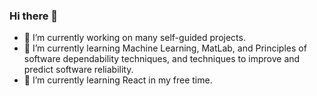 ### Hi there 👋

- 🔭 I’m currently working on many self-guided projects.
- 🚀 I’m currently learning Machine Learning, MatLab, and Principles of software dependability techniques, and techniques to improve and predict software reliability.
- 🌱 I’m currently learning React in my free time.


<!--
**jennbushey/jennbushey** is a ✨ _special_ ✨ repository because its `README.md` (this file) appears on your GitHub profile.

Here are some ideas to get you started:

- 🔭 I’m currently working on ...
- 🌱 I’m currently learning ...
- 👯 I’m looking to collaborate on ...
- 🤔 I’m looking for help with ...
- 💬 Ask me about ...
- 📫 How to reach me: ...
- 😄 Pronouns: ...
- ⚡ Fun fact: ...
-->
